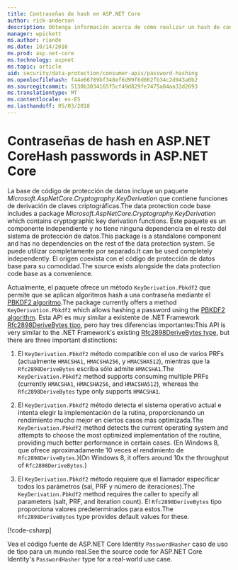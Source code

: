 ```yaml
---
title: Contraseñas de hash en ASP.NET Core
author: rick-anderson
description: Obtenga información acerca de cómo realizar un hash de contraseñas mediante el uso de las API de protección de datos de ASP.NET Core.
manager: wpickett
ms.author: riande
ms.date: 10/14/2016
ms.prod: asp.net-core
ms.technology: aspnet
ms.topic: article
uid: security/data-protection/consumer-apis/password-hashing
ms.openlocfilehash: f44e66789bf348ef6d99f6d862fb34c2d943a0b2
ms.sourcegitcommit: 5130b3034165f5cf49d829fe7475a84aa33d2693
ms.translationtype: MT
ms.contentlocale: es-ES
ms.lasthandoff: 05/03/2018
---
```

# <a name="hash-passwords-in-aspnet-core"></a><span data-ttu-id="6b2a2-103">Contraseñas de hash en ASP.NET Core</span><span class="sxs-lookup"><span data-stu-id="6b2a2-103">Hash passwords in ASP.NET Core</span></span>

<span data-ttu-id="6b2a2-104">La base de código de protección de datos incluye un paquete *Microsoft.AspNetCore.Cryptography.KeyDerivation* que contiene funciones de derivación de claves criptográficas.</span><span class="sxs-lookup"><span data-stu-id="6b2a2-104">The data protection code base includes a package *Microsoft.AspNetCore.Cryptography.KeyDerivation* which contains cryptographic key derivation functions.</span></span> <span data-ttu-id="6b2a2-105">Este paquete es un componente independiente y no tiene ninguna dependencia en el resto del sistema de protección de datos.</span><span class="sxs-lookup"><span data-stu-id="6b2a2-105">This package is a standalone component and has no dependencies on the rest of the data protection system.</span></span> <span data-ttu-id="6b2a2-106">Se puede utilizar completamente por separado.</span><span class="sxs-lookup"><span data-stu-id="6b2a2-106">It can be used completely independently.</span></span> <span data-ttu-id="6b2a2-107">El origen coexista con el código de protección de datos base para su comodidad.</span><span class="sxs-lookup"><span data-stu-id="6b2a2-107">The source exists alongside the data protection code base as a convenience.</span></span>

<span data-ttu-id="6b2a2-108">Actualmente, el paquete ofrece un método `KeyDerivation.Pbkdf2` que permite que se aplican algoritmos hash a una contraseña mediante el [PBKDF2 algoritmo](https://tools.ietf.org/html/rfc2898#section-5.2).</span><span class="sxs-lookup"><span data-stu-id="6b2a2-108">The package currently offers a method `KeyDerivation.Pbkdf2` which allows hashing a password using the [PBKDF2 algorithm](https://tools.ietf.org/html/rfc2898#section-5.2).</span></span> <span data-ttu-id="6b2a2-109">Esta API es muy similar a existente de .NET Framework [Rfc2898DeriveBytes tipo](/dotnet/api/system.security.cryptography.rfc2898derivebytes), pero hay tres diferencias importantes:</span><span class="sxs-lookup"><span data-stu-id="6b2a2-109">This API is very similar to the .NET Framework's existing [Rfc2898DeriveBytes type](/dotnet/api/system.security.cryptography.rfc2898derivebytes), but there are three important distinctions:</span></span>

1. <span data-ttu-id="6b2a2-110">El `KeyDerivation.Pbkdf2` método compatible con el uso de varios PRFs (actualmente `HMACSHA1`, `HMACSHA256`, y `HMACSHA512`), mientras que la `Rfc2898DeriveBytes` escriba sólo admite `HMACSHA1`.</span><span class="sxs-lookup"><span data-stu-id="6b2a2-110">The `KeyDerivation.Pbkdf2` method supports consuming multiple PRFs (currently `HMACSHA1`, `HMACSHA256`, and `HMACSHA512`), whereas the `Rfc2898DeriveBytes` type only supports `HMACSHA1`.</span></span>

2. <span data-ttu-id="6b2a2-111">El `KeyDerivation.Pbkdf2` método detecta el sistema operativo actual e intenta elegir la implementación de la rutina, proporcionando un rendimiento mucho mejor en ciertos casos más optimizada.</span><span class="sxs-lookup"><span data-stu-id="6b2a2-111">The `KeyDerivation.Pbkdf2` method detects the current operating system and attempts to choose the most optimized implementation of the routine, providing much better performance in certain cases.</span></span> <span data-ttu-id="6b2a2-112">(En Windows 8, que ofrece aproximadamente 10 veces el rendimiento de `Rfc2898DeriveBytes`.)</span><span class="sxs-lookup"><span data-stu-id="6b2a2-112">(On Windows 8, it offers around 10x the throughput of `Rfc2898DeriveBytes`.)</span></span>

3. <span data-ttu-id="6b2a2-113">El `KeyDerivation.Pbkdf2` método requiere que el llamador especificar todos los parámetros (sal, PRF y número de iteraciones).</span><span class="sxs-lookup"><span data-stu-id="6b2a2-113">The `KeyDerivation.Pbkdf2` method requires the caller to specify all parameters (salt, PRF, and iteration count).</span></span> <span data-ttu-id="6b2a2-114">El `Rfc2898DeriveBytes` tipo proporciona valores predeterminados para estos.</span><span class="sxs-lookup"><span data-stu-id="6b2a2-114">The `Rfc2898DeriveBytes` type provides default values for these.</span></span>

[!code-csharp[](password-hashing/samples/passwordhasher.cs)]

<span data-ttu-id="6b2a2-115">Vea el código fuente de ASP.NET Core Identity `PasswordHasher` caso de uso de tipo para un mundo real.</span><span class="sxs-lookup"><span data-stu-id="6b2a2-115">See the source code for ASP.NET Core Identity's `PasswordHasher` type for a real-world use case.</span></span>
